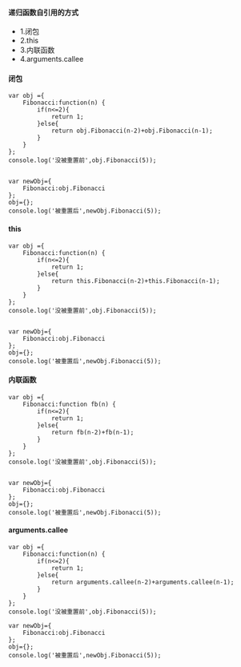 #### 递归函数自引用的方式
 - 1.闭包
 - 2.this
 - 3.内联函数
 - 4.arguments.callee


#### 闭包

    var obj ={
        Fibonacci:function(n) {
            if(n<=2){
                return 1;
            }else{
                return obj.Fibonacci(n-2)+obj.Fibonacci(n-1);
            }
        }
    };
    console.log('没被重置前',obj.Fibonacci(5));


    var newObj={
        Fibonacci:obj.Fibonacci
    };
    obj={};
    console.log('被重置后',newObj.Fibonacci(5));

#### this

    var obj ={
        Fibonacci:function(n) {
            if(n<=2){
                return 1;
            }else{
                return this.Fibonacci(n-2)+this.Fibonacci(n-1);
            }
        }
    };
    console.log('没被重置前',obj.Fibonacci(5));


    var newObj={
        Fibonacci:obj.Fibonacci
    };
    obj={};
    console.log('被重置后',newObj.Fibonacci(5));

#### 内联函数

    var obj ={
        Fibonacci:function fb(n) {
            if(n<=2){
                return 1;
            }else{
                return fb(n-2)+fb(n-1);
            }
        }
    };
    console.log('没被重置前',obj.Fibonacci(5));


    var newObj={
        Fibonacci:obj.Fibonacci
    };
    obj={};
    console.log('被重置后',newObj.Fibonacci(5));

#### arguments.callee

    var obj ={
        Fibonacci:function(n) {
            if(n<=2){
                return 1;
            }else{
                return arguments.callee(n-2)+arguments.callee(n-1);
            }
        }
    };
    console.log('没被重置前',obj.Fibonacci(5));

    var newObj={
        Fibonacci:obj.Fibonacci
    };
    obj={};
    console.log('被重置后',newObj.Fibonacci(5));
